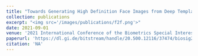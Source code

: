 ```yaml
---
title: "Towards Generating High Definition Face Images from Deep Templates"
collection: publications
excerpt: "<img src='/images/publications/f2f.png'>"
date: 2021-09-01
venue: '2021 International Conference of the Biometrics Special Interest Group (BIOSIG)'
paperurl: 'https://dl.gi.de/bitstream/handle/20.500.12116/37474/biosig2021_proceedings_08.pdf?sequence=1&isAllowed=y'
citation: 'NA'
---
```

